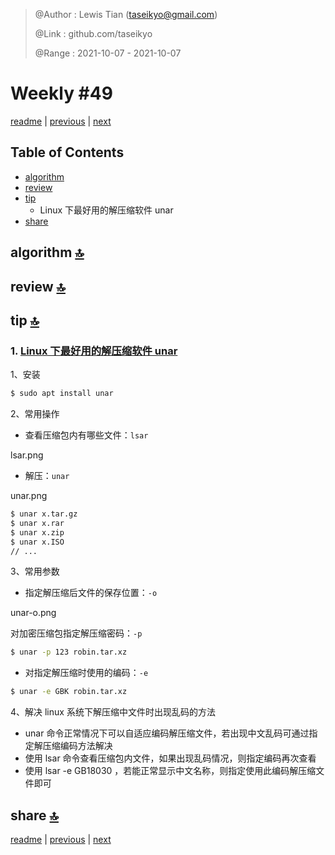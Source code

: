 > @Author  : Lewis Tian (taseikyo@gmail.com)
>
> @Link    : github.com/taseikyo
>
> @Range   : 2021-10-07 - 2021-10-07

# Weekly #49

[readme](../README.md) | [previous](202110W1.md) | [next](202110W3.md)

## Table of Contents

- [algorithm](#algorithm-)
- [review](#review-)
- [tip](#tip-)
    - Linux 下最好用的解压缩软件 unar
- [share](#share-)

## algorithm [🔝](#weekly-49)

## review [🔝](#weekly-49)

## tip [🔝](#weekly-49)

### 1. [Linux 下最好用的解压缩软件 unar](http://www.luoshuizhibin.cn/663.html)

1、安装

```Bash
$ sudo apt install unar
```

2、常用操作

- 查看压缩包内有哪些文件：`lsar`

lsar.png

- 解压：`unar`

unar.png

```Bash
$ unar x.tar.gz
$ unar x.rar
$ unar x.zip
$ unar x.ISO
// ...
```

3、常用参数

- 指定解压缩后文件的保存位置：`-o`

unar-o.png

对加密压缩包指定解压缩密码：`-p`

```Bash
$ unar -p 123 robin.tar.xz
```

- 对指定解压缩时使用的编码：`-e`

```Bash
$ unar -e GBK robin.tar.xz
```

4、解决 linux 系统下解压缩中文件时出现乱码的方法

- unar 命令正常情况下可以自适应编码解压缩文件，若出现中文乱码可通过指定解压缩编码方法解决
- 使用 lsar 命令查看压缩包内文件，如果出现乱码情况，则指定编码再次查看
- 使用 lsar -e GB18030 ，若能正常显示中文名称，则指定使用此编码解压缩文件即可

## share [🔝](#weekly-49)

[readme](../README.md) | [previous](202110W1.md) | [next](202110W3.md)
